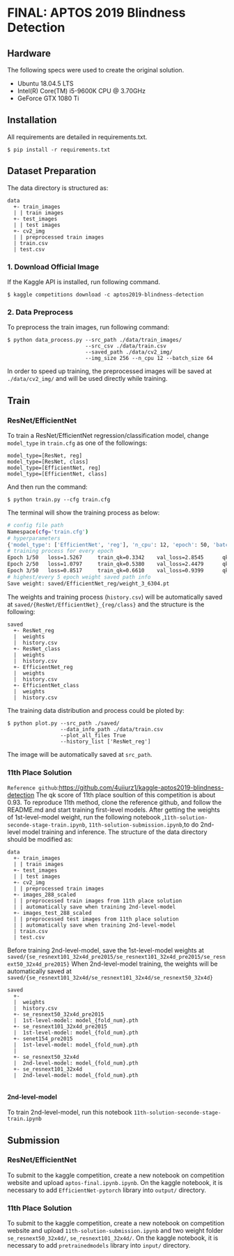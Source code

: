 # FINAL: APTOS 2019 Blindness Detection

## Hardware

The following specs were used to create the original solution.

- Ubuntu 18.04.5 LTS
- Intel(R) Core(TM) i5-9600K CPU @ 3.70GHz
- GeForce GTX 1080 Ti

## Installation

All requirements are detailed in requirements.txt. 

```bash=
$ pip install -r requirements.txt
```

## Dataset Preparation

The data directory is structured as:

```
data
  +- train_images
  | | train images
  +- test_images
  | | test images
  +- cv2_img
  | | preprocessed train images
  | train.csv
  | test.csv
```

### 1. Download Official Image

If the Kaggle API is installed, run following command.

```bash=
$ kaggle competitions download -c aptos2019-blindness-detection
```

### 2. Data Preprocess

To preprocess the train images, run following command: 

```bash=
$ python data_process.py --src_path ./data/train_images/ 
                         --src_csv ./data/train.csv 
                         --saved_path ./data/cv2_img/ 
                         --img_size 256 --n_cpu 12 --batch_size 64
```

In order to speed up training, the preprocessed images will be saved at `./data/cv2_img/` and will be used directly while training.


## Train

### ResNet/EfficientNet

To train a ResNet/EfficientNet regression/classification model, change `model_type` in  `train.cfg` as one of the followings: 

```bash=
model_type=[ResNet, reg]
model_type=[ResNet, class]
model_type=[EfficientNet, reg]
model_type=[EfficientNet, class]
```

And then run the command:

```bash=
$ python train.py --cfg train.cfg
```

The terminal will show the training process as below:

```bash
# config file path
Namespace(cfg='train.cfg')  
# hyperparameters
{'model_type': ['EfficientNet', 'reg'], 'n_cpu': 12, 'epoch': 50, 'batch': 16, 'img_size': 256, 'lr': 0.001, 'w_decay': 1e-05, 'random_seed': 1234, 'valid_proportion': 0.1, 'src_path': 'final/data/', 'pretrain_path': 'None', 'saved_path': 'saved/EfficientNet_reg'}
# training process for every epoch
Epoch 1/50 	 loss=1.5267 	 train_qk=0.3342 	val_loss=2.8545 	 qk=0.0000 	 time=90.77s
Epoch 2/50 	 loss=1.0797 	 train_qk=0.5380 	val_loss=2.4479 	 qk=0.0000 	 time=91.74s
Epoch 3/50 	 loss=0.8517 	 train_qk=0.6610 	val_loss=0.9399 	 qk=0.6304 	 time=92.09s
# highest/every 5 epoch weight saved path info
Save weight: saved/EfficientNet_reg/weight_3_6304.pt
```

The weights and training process (`history.csv`) will be automatically saved at `saved/{ResNet/EfficientNet}_{reg/class}` and the structure is the following:

```
saved
  +- ResNet_reg
  |  weights
  |  history.csv
  +- ResNet_class
  |  weights
  |  history.csv
  +- EfficientNet_reg
  |  weights
  |  history.csv
  +- EfficientNet_class
  |  weights
  |  history.csv
```

The training data distribution and process could be ploted by:

```bash=
$ python plot.py --src_path ./saved/
                 --data_info_path ./data/train.csv
                 --plot_all_files True
                 --history_list ['ResNet_reg']
```

The image will be automatically saved at `src_path`.

### 11th Place Solution

`Reference github`:https://github.com/4uiiurz1/kaggle-aptos2019-blindness-detection
The qk score of 11th place soultion of this competition is about 0.93.
To reproduce 11th method, clone the reference github, and follow the README.md and start training first-level models.
After getting the weights of 1st-level-model weight, run the following notebook ,`11th-solution-seconde-stage-train.ipynb`, `11th-solution-submission.ipynb`,to do 2nd-level model training and inference.
The structure of the data directory should be modified as:
```
data
  +- train_images
  | | train images
  +- test_images
  | | test images
  +- cv2_img
  | | preprocessed train images
  +- images_288_scaled
  | | preprocessed train images from 11th place solution
  | | automatically save when training 2nd-level-model
  +- images_test_288_scaled
  | | preprocessed test images from 11th place solution
  | | automatically save when training 2nd-level-model
  | train.csv
  | test.csv
```
Before training 2nd-level-model, save the 1st-level-model weights at `saved/{se_resnext101_32x4d_pre2015/se_resnext101_32x4d_pre2015/se_resnext50_32x4d_pre2015}` 
When 2nd-level-model training, the weights will be automatically saved at `saved/{se_resnext101_32x4d/se_resnext101_32x4d/se_resnext50_32x4d}` 

```
saved
  +- 
  |  weights
  |  history.csv
  +- se_resnext50_32x4d_pre2015
  |  1st-level-model: model_{fold_num}.pth 
  +- se_resnext101_32x4d_pre2015
  |  1st-level-model: model_{fold_num}.pth 
  +- senet154_pre2015
  |  1st-level-model: model_{fold_num}.pth 
  |
  +- se_resnext50_32x4d
  |  2nd-level-model: model_{fold_num}.pth 
  +- se_resnext101_32x4d
  |  2nd-level-model: model_{fold_num}.pth 
  
```
#### 2nd-level-model
To train 2nd-level-model, run this notebook `11th-solution-seconde-stage-train.ipynb`

## Submission

### ResNet/EfficientNet

To submit to the kaggle competition, create a new notebook on competition website and upload `aptos-final.ipynb.ipynb`.
On the kaggle notebook, it is necessary to add `EfficientNet-pytorch` library into `output/` directory.

### 11th Place Solution

To submit to the kaggle competition, create a new notebook on competition website and upload `11th-solution-submission.ipynb` and two weight folder `se_resnext50_32x4d/`, `se_resnext101_32x4d/`.
On the kaggle notebook, it is necessary to add `pretrainedmodels` library into `input/` directory.
